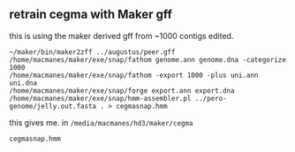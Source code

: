 retrain cegma with Maker gff
---------------

this is using the maker derived gff from ~1000 contigs edited.

    ~/maker/bin/maker2zff ../augustus/peer.gff  
    /home/macmanes/maker/exe/snap/fathom genome.ann genome.dna -categorize 1000
    /home/macmanes/maker/exe/snap/fathom -export 1000 -plus uni.ann uni.dna
    /home/macmanes/maker/exe/snap/forge export.ann export.dna
    /home/macmanes/maker/exe/snap/hmm-assembler.pl ../pero-genome/jelly.out.fasta . > cegmasnap.hmm


this gives me. in `/media/macmanes/hd3/maker/cegma`

`cegmasnap.hmm`